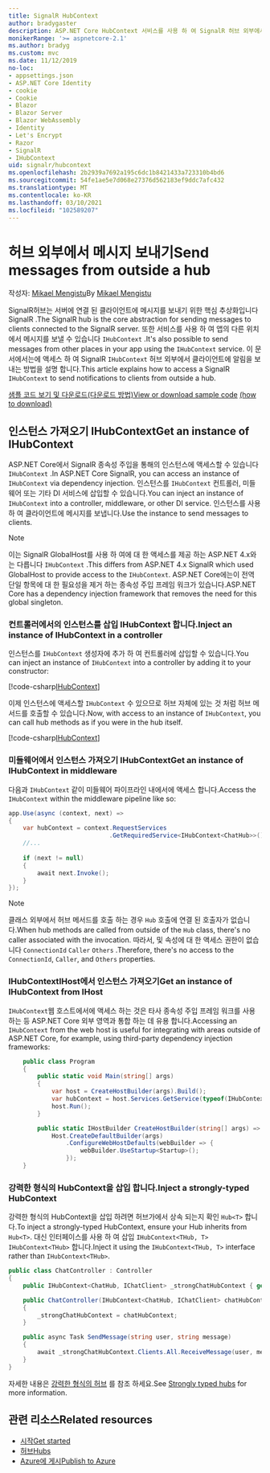```yaml
---
title: SignalR HubContext
author: bradygaster
description: ASP.NET Core HubContext 서비스를 사용 하 여 SignalR 허브 외부에서 클라이언트로 알림을 보내는 방법에 대해 알아봅니다.
monikerRange: '>= aspnetcore-2.1'
ms.author: bradyg
ms.custom: mvc
ms.date: 11/12/2019
no-loc:
- appsettings.json
- ASP.NET Core Identity
- cookie
- Cookie
- Blazor
- Blazor Server
- Blazor WebAssembly
- Identity
- Let's Encrypt
- Razor
- SignalR
- IHubContext
uid: signalr/hubcontext
ms.openlocfilehash: 2b2939a7692a195c6dc1b8421433a723310b4bd6
ms.sourcegitcommit: 54fe1ae5e7d068e27376d562183ef9ddc7afc432
ms.translationtype: MT
ms.contentlocale: ko-KR
ms.lasthandoff: 03/10/2021
ms.locfileid: "102589207"
---
```

# <a name="send-messages-from-outside-a-hub"></a><span data-ttu-id="2fc2c-103">허브 외부에서 메시지 보내기</span><span class="sxs-lookup"><span data-stu-id="2fc2c-103">Send messages from outside a hub</span></span>

<span data-ttu-id="2fc2c-104">작성자: [Mikael Mengistu](https://twitter.com/MikaelM_12)</span><span class="sxs-lookup"><span data-stu-id="2fc2c-104">By [Mikael Mengistu](https://twitter.com/MikaelM_12)</span></span>

<span data-ttu-id="2fc2c-105">SignalR허브는 서버에 연결 된 클라이언트에 메시지를 보내기 위한 핵심 추상화입니다 SignalR .</span><span class="sxs-lookup"><span data-stu-id="2fc2c-105">The SignalR hub is the core abstraction for sending messages to clients connected to the SignalR server.</span></span> <span data-ttu-id="2fc2c-106">또한 서비스를 사용 하 여 앱의 다른 위치에서 메시지를 보낼 수 있습니다 `IHubContext` .</span><span class="sxs-lookup"><span data-stu-id="2fc2c-106">It's also possible to send messages from other places in your app using the `IHubContext` service.</span></span> <span data-ttu-id="2fc2c-107">이 문서에서는에 액세스 하 여 SignalR `IHubContext` 허브 외부에서 클라이언트에 알림을 보내는 방법을 설명 합니다.</span><span class="sxs-lookup"><span data-stu-id="2fc2c-107">This article explains how to access a SignalR `IHubContext` to send notifications to clients from outside a hub.</span></span>

<span data-ttu-id="2fc2c-108">[샘플 코드 보기 및 다운로드](https://github.com/dotnet/AspNetCore.Docs/tree/main/aspnetcore/signalr/hubcontext/sample/)[(다운로드 방법)](xref:index#how-to-download-a-sample)</span><span class="sxs-lookup"><span data-stu-id="2fc2c-108">[View or download sample code](https://github.com/dotnet/AspNetCore.Docs/tree/main/aspnetcore/signalr/hubcontext/sample/) [(how to download)](xref:index#how-to-download-a-sample)</span></span>

## <a name="get-an-instance-of-ihubcontext"></a><span data-ttu-id="2fc2c-109">인스턴스 가져오기 IHubContext</span><span class="sxs-lookup"><span data-stu-id="2fc2c-109">Get an instance of IHubContext</span></span>

<span data-ttu-id="2fc2c-110">ASP.NET Core에서 SignalR 종속성 주입을 통해의 인스턴스에 액세스할 수 있습니다 `IHubContext` .</span><span class="sxs-lookup"><span data-stu-id="2fc2c-110">In ASP.NET Core SignalR, you can access an instance of `IHubContext` via dependency injection.</span></span> <span data-ttu-id="2fc2c-111">인스턴스를 `IHubContext` 컨트롤러, 미들웨어 또는 기타 DI 서비스에 삽입할 수 있습니다.</span><span class="sxs-lookup"><span data-stu-id="2fc2c-111">You can inject an instance of `IHubContext` into a controller, middleware, or other DI service.</span></span> <span data-ttu-id="2fc2c-112">인스턴스를 사용 하 여 클라이언트에 메시지를 보냅니다.</span><span class="sxs-lookup"><span data-stu-id="2fc2c-112">Use the instance to send messages to clients.</span></span>

> [!NOTE]
> <span data-ttu-id="2fc2c-113">이는 SignalR GlobalHost를 사용 하 여에 대 한 액세스를 제공 하는 ASP.NET 4.x와는 다릅니다 `IHubContext` .</span><span class="sxs-lookup"><span data-stu-id="2fc2c-113">This differs from ASP.NET 4.x SignalR which used GlobalHost to provide access to the `IHubContext`.</span></span> <span data-ttu-id="2fc2c-114">ASP.NET Core에는이 전역 단일 항목에 대 한 필요성을 제거 하는 종속성 주입 프레임 워크가 있습니다.</span><span class="sxs-lookup"><span data-stu-id="2fc2c-114">ASP.NET Core has a dependency injection framework that removes the need for this global singleton.</span></span>

### <a name="inject-an-instance-of-ihubcontext-in-a-controller"></a><span data-ttu-id="2fc2c-115">컨트롤러에서의 인스턴스를 삽입 IHubContext 합니다.</span><span class="sxs-lookup"><span data-stu-id="2fc2c-115">Inject an instance of IHubContext in a controller</span></span>

<span data-ttu-id="2fc2c-116">인스턴스를 `IHubContext` 생성자에 추가 하 여 컨트롤러에 삽입할 수 있습니다.</span><span class="sxs-lookup"><span data-stu-id="2fc2c-116">You can inject an instance of `IHubContext` into a controller by adding it to your constructor:</span></span>

[!code-csharp[IHubContext](hubcontext/sample/Controllers/HomeController.cs?range=12-19,57)]

<span data-ttu-id="2fc2c-117">이제 인스턴스에 액세스할 `IHubContext` 수 있으므로 허브 자체에 있는 것 처럼 허브 메서드를 호출할 수 있습니다.</span><span class="sxs-lookup"><span data-stu-id="2fc2c-117">Now, with access to an instance of `IHubContext`, you can call hub methods as if you were in the hub itself.</span></span>

[!code-csharp[IHubContext](hubcontext/sample/Controllers/HomeController.cs?range=21-25)]

### <a name="get-an-instance-of-ihubcontext-in-middleware"></a><span data-ttu-id="2fc2c-118">미들웨어에서 인스턴스 가져오기 IHubContext</span><span class="sxs-lookup"><span data-stu-id="2fc2c-118">Get an instance of IHubContext in middleware</span></span>

<span data-ttu-id="2fc2c-119">다음과 `IHubContext` 같이 미들웨어 파이프라인 내에서에 액세스 합니다.</span><span class="sxs-lookup"><span data-stu-id="2fc2c-119">Access the `IHubContext` within the middleware pipeline like so:</span></span>

```csharp
app.Use(async (context, next) =>
{
    var hubContext = context.RequestServices
                            .GetRequiredService<IHubContext<ChatHub>>();
    //...
    
    if (next != null)
    {
        await next.Invoke();
    }
});
```

> [!NOTE]
> <span data-ttu-id="2fc2c-120">클래스 외부에서 허브 메서드를 호출 하는 경우 `Hub` 호출에 연결 된 호출자가 없습니다.</span><span class="sxs-lookup"><span data-stu-id="2fc2c-120">When hub methods are called from outside of the `Hub` class, there's no caller associated with the invocation.</span></span> <span data-ttu-id="2fc2c-121">따라서, 및 속성에 대 한 액세스 권한이 없습니다 `ConnectionId` `Caller` `Others` .</span><span class="sxs-lookup"><span data-stu-id="2fc2c-121">Therefore, there's no access to the `ConnectionId`, `Caller`, and `Others` properties.</span></span>

### <a name="get-an-instance-of-ihubcontext-from-ihost"></a><span data-ttu-id="2fc2c-122">IHubContextIHost에서 인스턴스 가져오기</span><span class="sxs-lookup"><span data-stu-id="2fc2c-122">Get an instance of IHubContext from IHost</span></span>

<span data-ttu-id="2fc2c-123">`IHubContext`웹 호스트에서에 액세스 하는 것은 타사 종속성 주입 프레임 워크를 사용 하는 등 ASP.NET Core 외부 영역과 통합 하는 데 유용 합니다.</span><span class="sxs-lookup"><span data-stu-id="2fc2c-123">Accessing an `IHubContext` from the web host is useful for integrating with areas outside of ASP.NET Core, for example, using third-party dependency injection frameworks:</span></span>

```csharp
    public class Program
    {
        public static void Main(string[] args)
        {
            var host = CreateHostBuilder(args).Build();
            var hubContext = host.Services.GetService(typeof(IHubContext<ChatHub>));
            host.Run();
        }

        public static IHostBuilder CreateHostBuilder(string[] args) =>
            Host.CreateDefaultBuilder(args)
                .ConfigureWebHostDefaults(webBuilder => {
                    webBuilder.UseStartup<Startup>();
                });
    }
```

### <a name="inject-a-strongly-typed-hubcontext"></a><span data-ttu-id="2fc2c-124">강력한 형식의 HubContext을 삽입 합니다.</span><span class="sxs-lookup"><span data-stu-id="2fc2c-124">Inject a strongly-typed HubContext</span></span>

<span data-ttu-id="2fc2c-125">강력한 형식의 HubContext을 삽입 하려면 허브가에서 상속 되는지 확인 `Hub<T>` 합니다.</span><span class="sxs-lookup"><span data-stu-id="2fc2c-125">To inject a strongly-typed HubContext, ensure your Hub inherits from `Hub<T>`.</span></span> <span data-ttu-id="2fc2c-126">대신 인터페이스를 사용 하 여 삽입 `IHubContext<THub, T>` `IHubContext<THub>` 합니다.</span><span class="sxs-lookup"><span data-stu-id="2fc2c-126">Inject it using the `IHubContext<THub, T>` interface rather than `IHubContext<THub>`.</span></span>

```csharp
public class ChatController : Controller
{
    public IHubContext<ChatHub, IChatClient> _strongChatHubContext { get; }

    public ChatController(IHubContext<ChatHub, IChatClient> chatHubContext)
    {
        _strongChatHubContext = chatHubContext;
    }

    public async Task SendMessage(string user, string message)
    {
        await _strongChatHubContext.Clients.All.ReceiveMessage(user, message);
    }
}
```

<span data-ttu-id="2fc2c-127">자세한 내용은 [강력한 형식의 허브](xref:signalr/hubs#strongly-typed-hubs) 를 참조 하세요.</span><span class="sxs-lookup"><span data-stu-id="2fc2c-127">See [Strongly typed hubs](xref:signalr/hubs#strongly-typed-hubs) for more information.</span></span>

## <a name="related-resources"></a><span data-ttu-id="2fc2c-128">관련 리소스</span><span class="sxs-lookup"><span data-stu-id="2fc2c-128">Related resources</span></span>

* [<span data-ttu-id="2fc2c-129">시작</span><span class="sxs-lookup"><span data-stu-id="2fc2c-129">Get started</span></span>](xref:tutorials/signalr)
* [<span data-ttu-id="2fc2c-130">허브</span><span class="sxs-lookup"><span data-stu-id="2fc2c-130">Hubs</span></span>](xref:signalr/hubs)
* [<span data-ttu-id="2fc2c-131">Azure에 게시</span><span class="sxs-lookup"><span data-stu-id="2fc2c-131">Publish to Azure</span></span>](xref:signalr/publish-to-azure-web-app)
